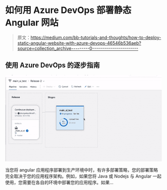 # 如何用 Azure DevOps 部署静态 Angular 网站

> 原文：<https://medium.com/bb-tutorials-and-thoughts/how-to-deploy-static-angular-website-with-azure-devops-46546b536aeb?source=collection_archive---------0----------------------->

## 使用 Azure DevOps 的逐步指南

![](img/e30baf7553dab15db90e6dee780fbeb9.png)

当您将 angular 应用程序部署到生产环境中时，有许多部署策略，您的部署策略完全取决于您的应用程序架构。例如，如果您将 Java 或 Nodejs 与 Angular 一起使用，您需要在各自的环境中部署您的应用程序。如果…